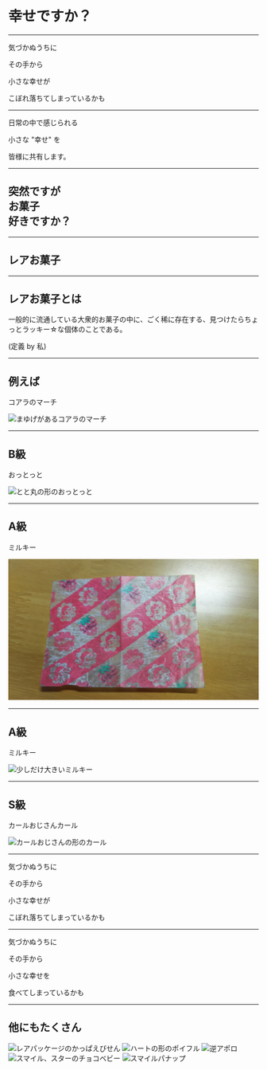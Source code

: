 # 幸せですか？

---

気づかぬうちに

その手から

小さな幸せが

こぼれ落ちてしまっているかも

---

日常の中で感じられる

小さな "幸せ" を

皆様に共有します。

---

## 突然ですが<br>お菓子<br>好きですか？

---

## レアお菓子

---

## レアお菓子とは

一般的に流通している大衆的お菓子の中に、ごく稀に存在する、見つけたらちょっとラッキー☆な個体のことである。

(定義 by 私)

---

## 例えば

コアラのマーチ

![まゆげがあるコアラのマーチ](https://image.entabe.jp/upload/images/MAINMAIN.jpg)

---

## B級

おっとっと

![とと丸の形のおっとっと](http://xn--p8j3d6d9355a.com/wp-content/uploads/2015/06/%E3%81%A8%E3%81%A8%E4%B8%B8%E3%81%8A%E3%81%A3%E3%81%A8%E3%81%A3%E3%81%A8-300x225.jpeg)

---

## A級

ミルキー

![ペコちゃんが10人いるミルキーの包み紙](DSC_0544.JPG)

---

## A級

ミルキー

![少しだけ大きいミルキー](http://blogimg.goo.ne.jp/user_image/47/0f/44aa1e3686f8a261e34088910b315bc1.jpg)

---

## S級

カールおじさんカール

![カールおじさんの形のカール](http://xn--n8ja8pb.jp/data/upfile/2493-3.jpg)

---

気づかぬうちに

その手から

小さな幸せが

こぼれ落ちてしまっているかも

---

気づかぬうちに

その手から

小さな幸せを

食べてしまっているかも

---

## 他にもたくさん


![レアパッケージのかっぱえびせん](http://livedoor.blogimg.jp/nakaikeiji/imgs/3/9/392b74c9.jpg)
![ハートの形のポイフル](https://blog-001.west.edge.storage-yahoo.jp/res/blog-e6-84/nyanpeiallenn/folder/972300/99/22887499/img_1?1300101026)
![逆アポロ](http://img-cdn.jg.jugem.jp/6d1/39153/20080801_541371.jpg)
![スマイル、スターのチョコベビー](https://pbs.twimg.com/media/BRTp4RACYAA6JYY.jpg)
![スマイルパナップ](http://pds.exblog.jp/pds/1/200903/07/30/a0111430_2678.jpg)
